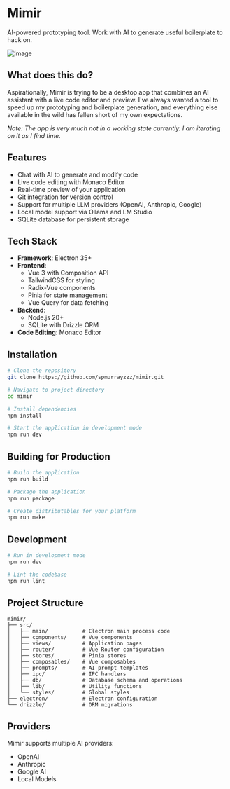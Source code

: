 # Mimir

AI-powered prototyping tool. Work with AI to generate useful boilerplate to hack on.

![image](https://github.com/user-attachments/assets/9f38c50b-1b32-4484-b048-89452bfe1bc0)


## What does this do?

Aspirationally, Mimir is trying to be a desktop app that combines an AI assistant with a live code editor and preview. I've always wanted a tool to speed up my prototyping and boilerplate generation, and everything else available in the wild has fallen short of my own expectations.

_Note: The app is very much not in a working state currently. I am iterating on it as I find time._

## Features

- Chat with AI to generate and modify code
- Live code editing with Monaco Editor
- Real-time preview of your application
- Git integration for version control
- Support for multiple LLM providers (OpenAI, Anthropic, Google)
- Local model support via Ollama and LM Studio
- SQLite database for persistent storage

## Tech Stack

- **Framework**: Electron 35+
- **Frontend**:
  - Vue 3 with Composition API
  - TailwindCSS for styling
  - Radix-Vue components
  - Pinia for state management
  - Vue Query for data fetching
- **Backend**:
  - Node.js 20+
  - SQLite with Drizzle ORM
- **Code Editing**: Monaco Editor

## Installation

```bash
# Clone the repository
git clone https://github.com/spmurrayzzz/mimir.git

# Navigate to project directory
cd mimir

# Install dependencies
npm install

# Start the application in development mode
npm run dev
```

## Building for Production

```bash
# Build the application
npm run build

# Package the application
npm run package

# Create distributables for your platform
npm run make
```

## Development

```bash
# Run in development mode
npm run dev

# Lint the codebase
npm run lint
```

## Project Structure

```
mimir/
├── src/
│   ├── main/           # Electron main process code
│   ├── components/     # Vue components
│   ├── views/          # Application pages
│   ├── router/         # Vue Router configuration
│   ├── stores/         # Pinia stores
│   ├── composables/    # Vue composables
│   ├── prompts/        # AI prompt templates
│   ├── ipc/            # IPC handlers
│   ├── db/             # Database schema and operations
│   ├── lib/            # Utility functions
│   └── styles/         # Global styles
├── electron/           # Electron configuration
└── drizzle/            # ORM migrations
```

## Providers

Mimir supports multiple AI providers:
- OpenAI
- Anthropic
- Google AI
- Local Models
